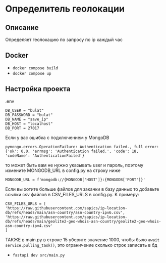 # Определитель геолокации
## Описание
Определяет геолокацию по запросу по ip каждый час

## Docker
- `docker compose build`
- `docker compose up`

## Настройка проекта
.env
```
DB_USER = "bulat"
DB_PASSWORD = "bulat"
DB_NAME = "save_ip"
DB_HOST = "localhost"
DB_PORT = 27017
```

Если у вас ошибка с подключением у MongoDB
```
pymongo.errors.OperationFailure: Authentication failed., full error: {'ok': 0.0, 'errmsg': 'Authentication failed.', 'code': 18, 'codeName': 'AuthenticationFailed'}
``` 
то может быть вам не нужно указывать user и пароль, поэтому измените MONGODB_URL в config.py на строку ниже
```
MONGODB_URL = f'mongodb://{MONGODB['HOST']}:{MONGODB['PORT']}'
```

Если вы хотите больше файлов для закачки в базу данных то добавьте ссылки csv файлов в CSV_FILES_URLS в config.py. К примеру:
```
CSV_FILES_URLS = [
'https://raw.githubusercontent.com/sapics/ip-location-db/refs/heads/main/asn-country/asn-country-ipv6.csv', 'https://raw.githubusercontent.com/sapics/ip-location-db/refs/heads/main/geolite2-geo-whois-asn-country/geolite2-geo-whois-asn-country-ipv4.csv'
]
```
ТАКЖЕ в main.py в строке 15 уберите значение 1000, чтобы было `await service.pulling_task()`, это ограничение сколько строк записать в бд

- `fastapi dev src/main.py`